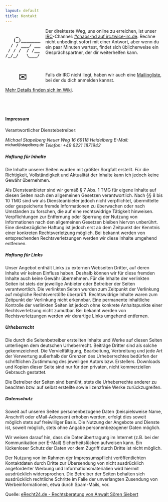 ```yaml
---
layout: default
title: Kontakt
---
```


<pre style="float: left; font-weight: bold; width: 7rem; margin-right: 1rem">    _
   (_)_________
  / / ___/ ___/
 / / /  / /__
/_/_/   \___/</pre>


Der direkteste Weg, uns online zu erreichen, ist unser
[IRC](http://de.wikipedia.org/wiki/Internet_Relay_Chat)-Channel:
[#chaos-hd auf irc.twice-irc.de](ircs://irc.twice-irc.de/chaos-hd). Rechne
nicht unbedingt sofort mit einer Antwort, aber wenn du ein paar Minuten
wartest, findet sich üblicherweise ein Gesprächspartner, der dir weiterhelfen
kann.<br style="clear:both"/><br/>



<span style="float: left; width: 7rem; font-size: 2rem;text-align: center; vertical-align: middle; line-height: 2rem; margin-right: 1rem">✉</span>
Falls dir IRC nicht liegt, haben wir auch eine
[Mailingliste](https://eris.noname-ev.de/cgi-bin/mailman/listinfo/ccchd), bei
der du dich anmelden kannst.

[Mehr Details finden sich im Wiki](https://www.noname-ev.de/w/Kommunikationskan%C3%A4le).


<div style="height: 3em"></div>





#### Impressum

Verantwortlicher Dienstebetreiber:

<address>
Michael Stapelberg
Neuer Weg 16
69118 Heidelberg
E-Mail: <img src="/img/michael_stapelberg.png"/>
Telefon: +49 6221 1871942
</address>

##### Haftung für Inhalte

Die Inhalte unserer Seiten wurden mit größter Sorgfalt erstellt. Für die
Richtigkeit, Vollständigkeit und Aktualität der Inhalte kann ich jedoch keine
Gewähr übernehmen.

Als Diensteanbieter sind wir gemäß § 7 Abs. 1 TMG für eigene Inhalte auf diesen
Seiten nach den allgemeinen Gesetzen verantwortlich. Nach §§ 8 bis 10 TMG sind
wir als Diensteanbieter jedoch nicht verpflichtet, übermittelte oder
gespeicherte fremde Informationen zu überwachen oder nach Umständen zu
forschen, die auf eine rechtswidrige Tätigkeit hinweisen. Verpflichtungen zur
Entfernung oder Sperrung der Nutzung von Informationen nach den allgemeinen
Gesetzen bleiben hiervon unberührt. Eine diesbezügliche Haftung ist jedoch erst
ab dem Zeitpunkt der Kenntnis einer konkreten Rechtsverletzung möglich. Bei
bekannt werden von entsprechenden Rechtsverletzungen werden wir diese Inhalte
umgehend entfernen.

##### Haftung für Links

Unser Angebot enthält Links zu externen Webseiten Dritter, auf deren Inhalte
wir keinen Einfluss haben. Deshalb können wir für diese fremden Inhalte auch
keine Gewähr übernehmen. Für die Inhalte der verlinkten Seiten ist stets der
jeweilige Anbieter oder Betreiber der Seiten verantwortlich. Die verlinkten
Seiten wurden zum Zeitpunkt der Verlinkung auf mögliche Rechtsverstöße
überprüft. Rechtswidrige Inhalte waren zum Zeitpunkt der Verlinkung nicht
erkennbar. Eine permanente inhaltliche Kontrolle der verlinkten Seiten ist
jedoch ohne konkrete Anhaltspunkte einer Rechtsverletzung nicht zumutbar. Bei
bekannt werden von Rechtsverletzungen werden wir derartige Links umgehend
entfernen.

##### Urheberrecht

Die durch die Seitenbetreiber erstellten Inhalte und Werke auf diesen Seiten
unterliegen dem deutschen Urheberrecht. Beiträge Dritter sind als solche
gekennzeichnet. Die Vervielfältigung, Bearbeitung, Verbreitung und jede Art der
Verwertung außerhalb der Grenzen des Urheberrechtes bedürfen der schriftlichen
Zustimmung des jeweiligen Autors bzw. Erstellers. Downloads und Kopien dieser
Seite sind nur für den privaten, nicht kommerziellen Gebrauch gestattet.

Die Betreiber der Seiten sind bemüht, stets die Urheberrechte anderer zu
beachten bzw. auf selbst erstellte sowie lizenzfreie Werke zurückzugreifen.

##### Datenschutz

Soweit auf unseren Seiten personenbezogene Daten (beispielsweise Name,
Anschrift oder eMail-Adressen) erhoben werden, erfolgt dies soweit möglich
stets auf freiwilliger Basis. Die Nutzung der Angebote und Dienste ist, soweit
möglich, stets ohne Angabe personenbezogener Daten möglich.

Wir weisen darauf hin, dass die Datenübertragung im Internet (z.B. bei der
Kommunikation per E-Mail) Sicherheitslücken aufweisen kann. Ein lückenloser
Schutz der Daten vor dem Zugriff durch Dritte ist nicht möglich.

Der Nutzung von im Rahmen der Impressumspflicht veröffentlichten Kontaktdaten
durch Dritte zur Übersendung von nicht ausdrücklich angeforderter Werbung und
Informationsmaterialien wird hiermit ausdrücklich widersprochen. Die Betreiber
der Seiten behalten sich ausdrücklich rechtliche Schritte im Falle der
unverlangten Zusendung von Werbeinformationen, etwa durch Spam-Mails, vor.

Quelle: [eRecht24.de - Rechtsberatung von Anwalt Sören Siebert](http://www.e-recht24.de/)
